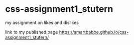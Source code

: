 # css-assignment1_stutern 
my assignment on likes and dislikes

link to my published page https://smartbabbe.github.io/css-assignment1_stutern/
